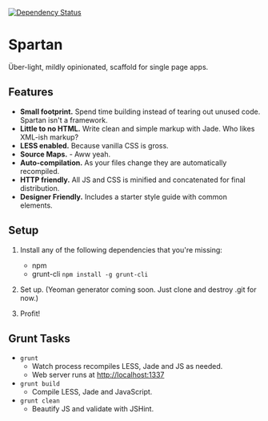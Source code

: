 [![Dependency Status](https://gemnasium.com/gvn/spartan.png)](https://gemnasium.com/gvn/spartan)

# Spartan

Über-light, mildly opinionated, scaffold for single page apps.


## Features

- **Small footprint.** Spend time building instead of tearing out unused code. Spartan isn't a framework.
- **Little to no HTML.** Write clean and simple markup with Jade. Who likes XML-ish markup?
- **LESS enabled.** Because vanilla CSS is gross.
- **Source Maps.** -  Aww yeah.
- **Auto-compilation.** As your files change they are automatically recompiled.
- **HTTP friendly.** All JS and CSS is minified and concatenated for final distribution.
- **Designer Friendly.** Includes a starter style guide with common elements.

## Setup

1. Install any of the following dependencies that you're missing:
    * npm
    * grunt-cli
    `npm install -g grunt-cli`

2. Set up. (Yeoman generator coming soon. Just clone and destroy .git for now.)
3. Profit!

## Grunt Tasks

- `grunt`
  - Watch process recompiles LESS, Jade and JS as needed.
  - Web server runs at [http://localhost:1337](http://localhost:1337)
- `grunt build`
  - Compile LESS, Jade and JavaScript.
- `grunt clean`
  - Beautify JS and validate with JSHint.
